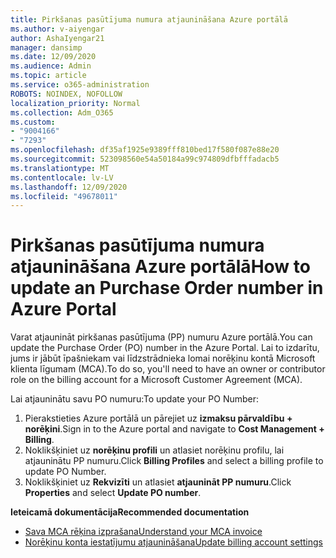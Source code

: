 ```yaml
---
title: Pirkšanas pasūtījuma numura atjaunināšana Azure portālā
ms.author: v-aiyengar
author: AshaIyengar21
manager: dansimp
ms.date: 12/09/2020
ms.audience: Admin
ms.topic: article
ms.service: o365-administration
ROBOTS: NOINDEX, NOFOLLOW
localization_priority: Normal
ms.collection: Adm_O365
ms.custom:
- "9004166"
- "7293"
ms.openlocfilehash: df35af1925e9389fff810bed17f580f087e88e20
ms.sourcegitcommit: 523098560e54a50184a99c974809dfbfffadacb5
ms.translationtype: MT
ms.contentlocale: lv-LV
ms.lasthandoff: 12/09/2020
ms.locfileid: "49678011"
---
```

# <a name="how-to-update-an-purchase-order-number-in-azure-portal"></a><span data-ttu-id="334e6-102">Pirkšanas pasūtījuma numura atjaunināšana Azure portālā</span><span class="sxs-lookup"><span data-stu-id="334e6-102">How to update an Purchase Order number in Azure Portal</span></span>

<span data-ttu-id="334e6-103">Varat atjaunināt pirkšanas pasūtījuma (PP) numuru Azure portālā.</span><span class="sxs-lookup"><span data-stu-id="334e6-103">You can update the Purchase Order (PO) number in the Azure Portal.</span></span> <span data-ttu-id="334e6-104">Lai to izdarītu, jums ir jābūt īpašniekam vai līdzstrādnieka lomai norēķinu kontā Microsoft klienta līgumam (MCA).</span><span class="sxs-lookup"><span data-stu-id="334e6-104">To do so, you'll need to have an owner or contributor role on the billing account for a Microsoft Customer Agreement (MCA).</span></span> 

<span data-ttu-id="334e6-105">Lai atjauninātu savu PO numuru:</span><span class="sxs-lookup"><span data-stu-id="334e6-105">To update your PO Number:</span></span>
1. <span data-ttu-id="334e6-106">Pierakstieties Azure portālā un pārejiet uz **izmaksu pārvaldību + norēķini**.</span><span class="sxs-lookup"><span data-stu-id="334e6-106">Sign in to the Azure portal and navigate to **Cost Management + Billing**.</span></span>
1. <span data-ttu-id="334e6-107">Noklikšķiniet uz **norēķinu profili** un atlasiet norēķinu profilu, lai atjauninātu PP numuru.</span><span class="sxs-lookup"><span data-stu-id="334e6-107">Click **Billing Profiles** and select a billing profile to update PO Number.</span></span>
1. <span data-ttu-id="334e6-108">Noklikšķiniet uz **Rekvizīti** un atlasiet **atjaunināt PP numuru**.</span><span class="sxs-lookup"><span data-stu-id="334e6-108">Click **Properties** and select **Update PO number**.</span></span> 

<span data-ttu-id="334e6-109">**Ieteicamā dokumentācija**</span><span class="sxs-lookup"><span data-stu-id="334e6-109">**Recommended documentation**</span></span>

- [<span data-ttu-id="334e6-110">Sava MCA rēķina izprašana</span><span class="sxs-lookup"><span data-stu-id="334e6-110">Understand your MCA invoice</span></span>](https://docs.microsoft.com/azure/cost-management-billing/understand/mca-understand-your-invoice)
- [<span data-ttu-id="334e6-111">Norēķinu konta iestatījumu atjaunināšana</span><span class="sxs-lookup"><span data-stu-id="334e6-111">Update billing account settings</span></span>](https://docs.microsoft.com/microsoft-store/update-microsoft-store-for-business-account-settings)  

